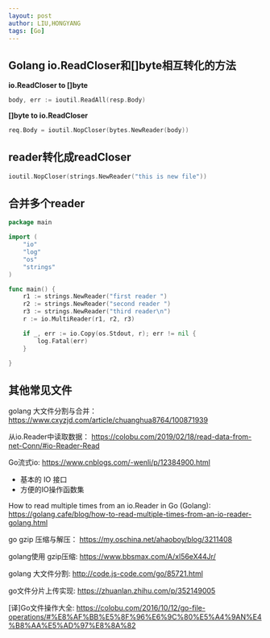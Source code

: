 ```yaml
---
layout: post
author: LIU,HONGYANG
tags: [Go]
---
```


## Golang io.ReadCloser和[]byte相互转化的方法

**io.ReadCloser to []byte**
```go
body, err := ioutil.ReadAll(resp.Body)
```

**[]byte to io.ReadCloser**
```go
req.Body = ioutil.NopCloser(bytes.NewReader(body))
```

## reader转化成readCloser
```go
ioutil.NopCloser(strings.NewReader("this is new file"))
```

## 合并多个reader
```go
package main

import (
    "io"
    "log"
    "os"
    "strings"
)

func main() {
    r1 := strings.NewReader("first reader ")
    r2 := strings.NewReader("second reader ")
    r3 := strings.NewReader("third reader\n")
    r := io.MultiReader(r1, r2, r3)

    if _, err := io.Copy(os.Stdout, r); err != nil {
        log.Fatal(err)
    }

}
```

## 其他常见文件

golang 大文件分割与合并：
https://www.cxyzjd.com/article/chuanghua8764/100871939

从io.Reader中读取数据：
https://colobu.com/2019/02/18/read-data-from-net-Conn/#io-Reader-Read

Go流式io:
https://www.cnblogs.com/-wenli/p/12384900.html
- 基本的 IO 接口
- 方便的IO操作函数集

How to read multiple times from an io.Reader in Go (Golang):
https://golang.cafe/blog/how-to-read-multiple-times-from-an-io-reader-golang.html

go gzip 压缩与解压：
https://my.oschina.net/ahaoboy/blog/3211408

golang使用 gzip压缩:
https://www.bbsmax.com/A/xl56eX44Jr/

golang 大文件分割:
http://code.js-code.com/go/85721.html

go文件分片上传实现:
https://zhuanlan.zhihu.com/p/352149005

[译]Go文件操作大全:
https://colobu.com/2016/10/12/go-file-operations/#%E8%AF%BB%E5%8F%96%E6%9C%80%E5%A4%9AN%E4%B8%AA%E5%AD%97%E8%8A%82
